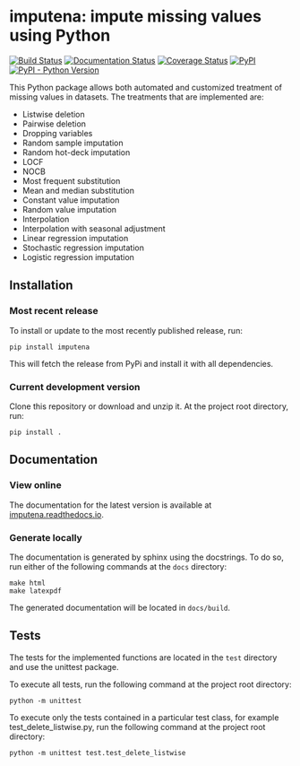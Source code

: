 # imputena: impute missing values using Python

[![Build Status](https://travis-ci.com/macarro/imputena.svg?branch=master)](https://travis-ci.com/macarro/imputena)
[![Documentation Status](https://readthedocs.org/projects/imputena/badge/?version=latest)](https://imputena.readthedocs.io/en/latest/?badge=latest)
[![Coverage Status](https://coveralls.io/repos/github/macarro/imputena/badge.svg?branch=master)](https://coveralls.io/github/macarro/imputena?branch=master)
[![PyPI](https://img.shields.io/pypi/v/imputena)](https://pypi.org/project/imputena)
[![PyPI - Python Version](https://img.shields.io/pypi/pyversions/imputena)](https://pypi.org/project/imputena)

This Python package allows both automated and customized treatment of missing
values in datasets. The treatments that are implemented are:

* Listwise deletion
* Pairwise deletion
* Dropping variables
* Random sample imputation
* Random hot-deck imputation
* LOCF
* NOCB
* Most frequent substitution
* Mean and median substitution
* Constant value imputation
* Random value imputation
* Interpolation
* Interpolation with seasonal adjustment
* Linear regression imputation
* Stochastic regression imputation
* Logistic regression imputation

## Installation

### Most recent release

To install or update to the most recently published release, run:

```ShellSession
pip install imputena
```

This will fetch the release from PyPi and install it with all dependencies.

### Current development version

Clone this repository or download and unzip it. At the project root directory,
run:

```ShellSession
pip install .
```

## Documentation

### View online

The documentation for the latest version is available at
[imputena.readthedocs.io](https://imputena.readthedocs.io/en/latest).

### Generate locally

The documentation is generated by sphinx using the docstrings. To do so, run
either of the following commands at the `docs` directory:

```ShellSession
make html
make latexpdf
```

The generated documentation will be located in `docs/build`.

## Tests

The tests for the implemented functions are located in the `test` directory and
use the unittest package.

To execute all tests, run the following command at the project root directory:

```ShellSession
python -m unittest
```

To execute only the tests contained in a particular test class, for example
test_delete_listwise.py, run the following command at the project root
directory:

```ShellSession
python -m unittest test.test_delete_listwise
```